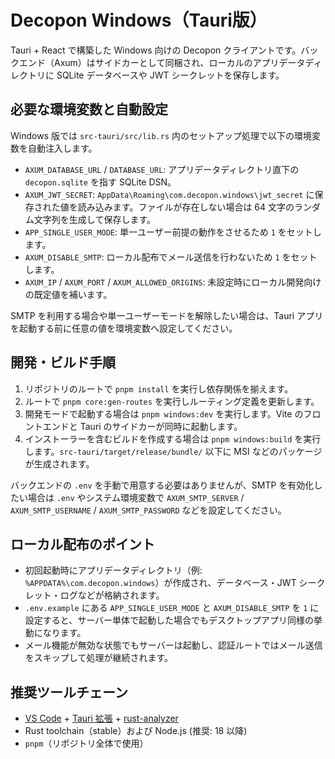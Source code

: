 # Decopon Windows（Tauri版）

Tauri + React で構築した Windows 向けの Decopon クライアントです。バックエンド（Axum）はサイドカーとして同梱され、ローカルのアプリデータディレクトリに SQLite データベースや JWT シークレットを保存します。

## 必要な環境変数と自動設定

Windows 版では `src-tauri/src/lib.rs` 内のセットアップ処理で以下の環境変数を自動注入します。

- `AXUM_DATABASE_URL` / `DATABASE_URL`: アプリデータディレクトリ直下の `decopon.sqlite` を指す SQLite DSN。
- `AXUM_JWT_SECRET`: `AppData\Roaming\com.decopon.windows\jwt_secret` に保存された値を読み込みます。ファイルが存在しない場合は 64 文字のランダム文字列を生成して保存します。
- `APP_SINGLE_USER_MODE`: 単一ユーザー前提の動作をさせるため `1` をセットします。
- `AXUM_DISABLE_SMTP`: ローカル配布でメール送信を行わないため `1` をセットします。
- `AXUM_IP` / `AXUM_PORT` / `AXUM_ALLOWED_ORIGINS`: 未設定時にローカル開発向けの既定値を補います。

SMTP を利用する場合や単一ユーザーモードを解除したい場合は、Tauri アプリを起動する前に任意の値を環境変数へ設定してください。

## 開発・ビルド手順

1. リポジトリのルートで `pnpm install` を実行し依存関係を揃えます。
2. ルートで `pnpm core:gen-routes` を実行しルーティング定義を更新します。
3. 開発モードで起動する場合は `pnpm windows:dev` を実行します。Vite のフロントエンドと Tauri のサイドカーが同時に起動します。
4. インストーラーを含むビルドを作成する場合は `pnpm windows:build` を実行します。`src-tauri/target/release/bundle/` 以下に MSI などのパッケージが生成されます。

バックエンドの `.env` を手動で用意する必要はありませんが、SMTP を有効化したい場合は `.env` やシステム環境変数で `AXUM_SMTP_SERVER` / `AXUM_SMTP_USERNAME` / `AXUM_SMTP_PASSWORD` などを設定してください。

## ローカル配布のポイント

- 初回起動時にアプリデータディレクトリ（例: `%APPDATA%\com.decopon.windows`）が作成され、データベース・JWT シークレット・ログなどが格納されます。
- `.env.example` にある `APP_SINGLE_USER_MODE` と `AXUM_DISABLE_SMTP` を `1` に設定すると、サーバー単体で起動した場合でもデスクトップアプリ同様の挙動になります。
- メール機能が無効な状態でもサーバーは起動し、認証ルートではメール送信をスキップして処理が継続されます。

## 推奨ツールチェーン

- [VS Code](https://code.visualstudio.com/) + [Tauri 拡張](https://marketplace.visualstudio.com/items?itemName=tauri-apps.tauri-vscode) + [rust-analyzer](https://marketplace.visualstudio.com/items?itemName=rust-lang.rust-analyzer)
- Rust toolchain（stable）および Node.js (推奨: 18 以降)
- `pnpm`（リポジトリ全体で使用）
